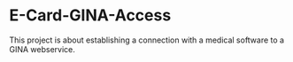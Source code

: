 # E-Card-GINA-Access
This project is about establishing a connection with a medical software to a GINA webservice.

